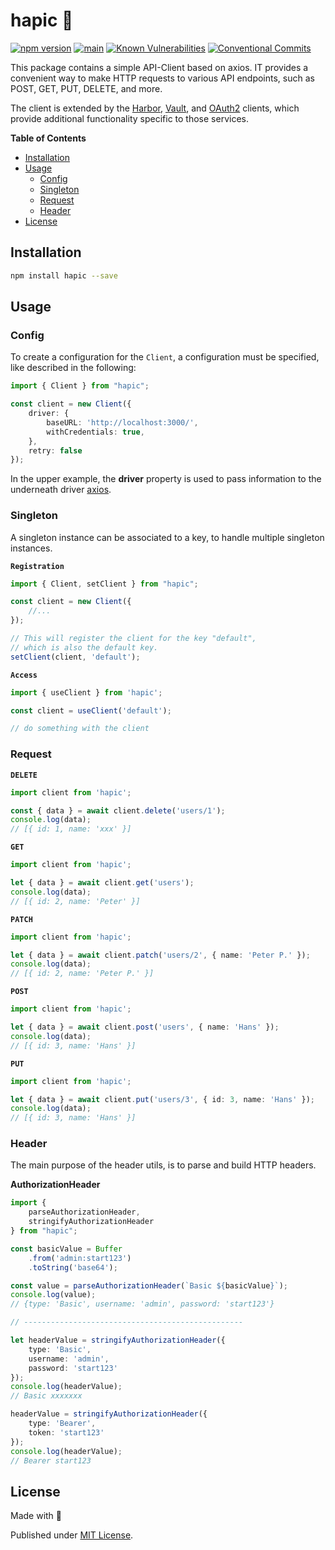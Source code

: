 # hapic 🐯

[![npm version](https://badge.fury.io/js/hapic.svg)](https://badge.fury.io/js/hapic)
[![main](https://github.com/Tada5hi/hapic/actions/workflows/main.yml/badge.svg)](https://github.com/Tada5hi/hapic/actions/workflows/main.yml)
[![Known Vulnerabilities](https://snyk.io/test/github/Tada5hi/hapic/badge.svg)](https://snyk.io/test/github/Tada5hi/hapic)
[![Conventional Commits](https://img.shields.io/badge/Conventional%20Commits-1.0.0-%23FE5196?logo=conventionalcommits&logoColor=white)](https://conventionalcommits.org)

This package contains a simple API-Client based on axios.
IT provides a convenient way to make HTTP requests to various API endpoints,
such as POST, GET, PUT, DELETE, and more.

The client is extended by the [Harbor](https://www.npmjs.com/package/@hapic/harbor),
[Vault](https://www.npmjs.com/package/@hapic/vault),
and [OAuth2](https://www.npmjs.com/package/@hapic/oauth2) clients,
which provide additional functionality specific to those services.

**Table of Contents**

- [Installation](#installation)
- [Usage](#usage)
  - [Config](#config)
  - [Singleton](#singleton)
  - [Request](#request)
  - [Header](#header)
- [License](#license)

## Installation

```bash
npm install hapic --save
```

## Usage

### Config

To create a configuration for the  `Client`, a configuration must be specified,
like described in the following:

```typescript
import { Client } from "hapic";

const client = new Client({
    driver: {
        baseURL: 'http://localhost:3000/',
        withCredentials: true,
    },
    retry: false
});
```

In the upper example, the **driver** property is used to pass
information to the underneath driver [axios](https://github.com/axios/axios).

### Singleton

A singleton instance can be associated to a key, to handle multiple singleton instances.

**`Registration`**
```typescript
import { Client, setClient } from "hapic";

const client = new Client({
    //...
});

// This will register the client for the key "default",
// which is also the default key.
setClient(client, 'default');

```

**`Access`**
```typescript
import { useClient } from 'hapic';

const client = useClient('default');

// do something with the client
```

### Request

**`DELETE`**
```typescript
import client from 'hapic';

const { data } = await client.delete('users/1');
console.log(data);
// [{ id: 1, name: 'xxx' }]
```

**`GET`**
```typescript
import client from 'hapic';

let { data } = await client.get('users');
console.log(data);
// [{ id: 2, name: 'Peter' }]
```

**`PATCH`**
```typescript
import client from 'hapic';

let { data } = await client.patch('users/2', { name: 'Peter P.' });
console.log(data);
// [{ id: 2, name: 'Peter P.' }]
```

**`POST`**
```typescript
import client from 'hapic';

let { data } = await client.post('users', { name: 'Hans' });
console.log(data);
// [{ id: 3, name: 'Hans' }]
```

**`PUT`**
```typescript
import client from 'hapic';

let { data } = await client.put('users/3', { id: 3, name: 'Hans' });
console.log(data);
// [{ id: 3, name: 'Hans' }]
```

### Header

The main purpose of the header utils, is to parse and build HTTP headers.

**AuthorizationHeader**

```typescript
import {
    parseAuthorizationHeader,
    stringifyAuthorizationHeader
} from "hapic";

const basicValue = Buffer
    .from('admin:start123')
    .toString('base64');

const value = parseAuthorizationHeader(`Basic ${basicValue}`);
console.log(value);
// {type: 'Basic', username: 'admin', password: 'start123'}

// -------------------------------------------------

let headerValue = stringifyAuthorizationHeader({
    type: 'Basic',
    username: 'admin',
    password: 'start123'
});
console.log(headerValue);
// Basic xxxxxxx

headerValue = stringifyAuthorizationHeader({
    type: 'Bearer',
    token: 'start123'
});
console.log(headerValue);
// Bearer start123
```

## License

Made with 💚

Published under [MIT License](./LICENSE).
